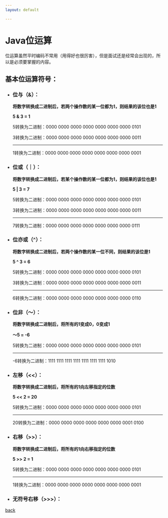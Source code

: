 ```yaml
---
layout: default

---
```


# Java位运算

位运算虽然平时编码不常用（用得好也很厉害），但是面试还是经常会出现的，所以是必须要掌握的内容。

## 基本位运算符号：

- ### 位与（&）：

  **将数字转换成二进制后，若两个操作数的某一位都为1，则结果的该位也是1**

  **5 & 3 = 1**

  5转换为二进制：0000 0000 0000 0000 0000 0000 0000 0101

  3转换为二进制：0000 0000 0000 0000 0000 0000 0000 0011

  -------------------------------------------------------------------------------------

  1转换为二进制：0000 0000 0000 0000 0000 0000 0000 0001

- ### 位或（｜）：

  **将数字转换成二进制后，若某个操作数的某一位都为1，则结果的该位也是1**

  **5  | 3 = 7**

  5转换为二进制：0000 0000 0000 0000 0000 0000 0000 0101

  3转换为二进制：0000 0000 0000 0000 0000 0000 0000 0011

  -------------------------------------------------------------------------------------

  7转换为二进制：0000 0000 0000 0000 0000 0000 0000 0111

- ### 位亦或（^）：

  **将数字转换成二进制后，若两个操作数的某一位不同，则结果的该位是1**

  **5 ^ 3 = 6**

  5转换为二进制：0000 0000 0000 0000 0000 0000 0000 0101

  3转换为二进制：0000 0000 0000 0000 0000 0000 0000 0011

  -------------------------------------------------------------------------------------

  6转换为二进制：0000 0000 0000 0000 0000 0000 0000 0110

- ### 位非（～）：

  **将数字转换成二进制后，将所有的1变成0，0变成1**

  **～5 = -6**

  5转换为二进制：0000 0000 0000 0000 0000 0000 0000 0101

  -------------------------------------------------------------------------------------

  -6转换为二进制：1111 1111 1111 1111 1111 1111 1111 1010

- ### 左移（<<）：

  **将数字转换成二进制后，将所有的1向左移指定的位数**

  **5 << 2 = 20**

  5转换为二进制：0000 0000 0000 0000 0000 0000 0000 0101

  -------------------------------------------------------------------------------------

  20转换为二进制：0000 0000 0000 0000 0000 0000 0001 0100

- ### 右移（>>）：

  **将数字转换成二进制后，将所有的1向右移指定的位数**

  **5 >> 2 = 1**

  5转换为二进制：0000 0000 0000 0000 0000 0000 0000 0101

  -------------------------------------------------------------------------------------

  1转换为二进制：0000 0000 0000 0000 0000 0000 0000 0001

- ### 无符号右移（>>>）：

[back](../)


